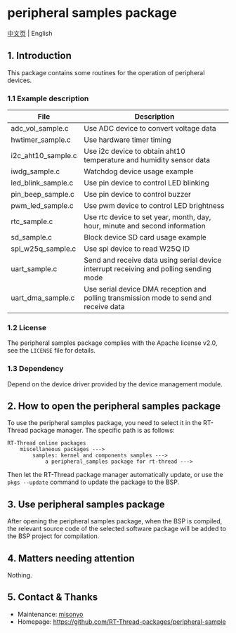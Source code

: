 # peripheral samples package

[中文页](README_ZH.md) | English

## 1. Introduction

This package contains some routines for the operation of peripheral devices.

### 1.1 Example description

| File | Description |
| ---------------- | ------------------------------- |
| adc_vol_sample.c | Use ADC device to convert voltage data |
| hwtimer_sample.c | Use hardware timer timing |
| i2c_aht10_sample.c | Use i2c device to obtain aht10 temperature and humidity sensor data |
| iwdg_sample.c | Watchdog device usage example |
| led_blink_sample.c | Use pin device to control LED blinking |
| pin_beep_sample.c | Use pin device to control buzzer |
| pwm_led_sample.c | Use pwm device to control LED brightness |
| rtc_sample.c | Use rtc device to set year, month, day, hour, minute and second information |
| sd_sample.c | Block device SD card usage example |
| spi_w25q_sample.c | Use spi device to read W25Q ID |
| uart_sample.c | Send and receive data using serial device interrupt receiving and polling sending mode |
| uart_dma_sample.c | Use serial device DMA reception and polling transmission mode to send and receive data |

### 1.2 License

The peripheral samples package complies with the Apache license v2.0, see the `LICENSE` file for details.

### 1.3 Dependency

Depend on the device driver provided by the device management module.

## 2. How to open the peripheral samples package

To use the peripheral samples package, you need to select it in the RT-Thread package manager. The specific path is as follows:

```
RT-Thread online packages
    miscellaneous packages --->
        samples: kernel and components samples --->
            a peripheral_samples package for rt-thread --->
```

Then let the RT-Thread package manager automatically update, or use the `pkgs --update` command to update the package to the BSP.

## 3. Use peripheral samples package

After opening the peripheral samples package, when the BSP is compiled, the relevant source code of the selected software package will be added to the BSP project for compilation.

## 4. Matters needing attention

Nothing.

## 5. Contact & Thanks

* Maintenance: [misonyo](https://github.com/misonyo)
* Homepage: https://github.com/RT-Thread-packages/peripheral-sample
